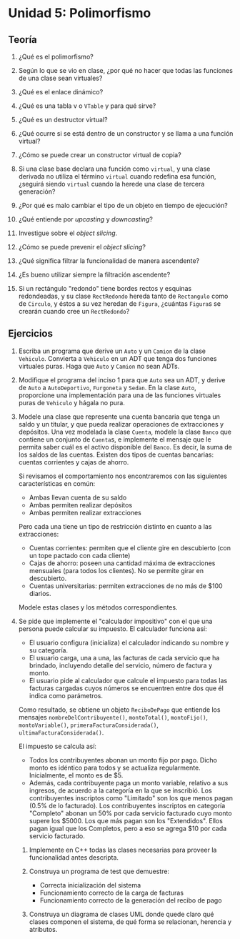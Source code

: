 # Unidad 5: Polimorfismo

## Teoría

1. ¿Qué es el polimorfismo?

2. Según lo que se vio en clase, ¿por qué no hacer que todas las
   funciones de una clase sean virtuales?

3. ¿Qué es el enlace dinámico?

4. ¿Qué es una tabla v o `VTable` y para qué sirve?

5. ¿Qué es un destructor virtual?

6. ¿Qué ocurre si se está dentro de un constructor y se llama a una
   función virtual?

7. ¿Cómo se puede crear un constructor virtual de copia?

8. Si una clase base declara una función como `virtual`, y una clase
   derivada no utiliza el término `virtual` cuando redefina esa función,
   ¿seguirá siendo `virtual` cuando la herede una clase de tercera
   generación?

9. ¿Por qué es malo cambiar el tipo de un objeto en tiempo de ejecución?

10. ¿Qué entiende por _upcasting_ y _downcasting_?

11. Investigue sobre el _object slicing_.

12. ¿Cómo se puede prevenir el _object slicing_?

13. ¿Qué significa filtrar la funcionalidad de manera ascendente?

14. ¿Es bueno utilizar siempre la filtración ascendente?

15. Si un rectángulo "redondo" tiene bordes rectos y esquinas
    redondeadas, y su clase `RectRedondo` hereda tanto de `Rectangulo` como
    de `Circulo`, y éstos a su vez heredan de `Figura`, ¿cuántas `Figura`s
    se crearán cuando cree un `RectRedondo`?

## Ejercicios

1.  Escriba un programa que derive un `Auto` y un `Camion` de la clase
    `Vehiculo`. Convierta a `Vehiculo` en un ADT que tenga dos funciones
    virtuales puras. Haga que `Auto` y `Camion` no sean ADTs.

2.  Modifique el programa del inciso 1 para que `Auto` sea un ADT, y
    derive de `Auto` a `AutoDeportivo`, `Furgoneta` y `Sedan`. En la clase
    `Auto`, proporcione una implementación para una de las funciones
    virtuales puras de `Vehiculo` y hágala no pura.

3.  Modele una clase que represente una cuenta bancaria que tenga un
    saldo y un titular, y que pueda realizar operaciones de extracciones y
    depósitos. Una vez modelada la clase `Cuenta`, modele la clase `Banco`
    que contiene un conjunto de `Cuenta`s, e implemente el mensaje que
    le permita saber cuál es el activo disponible del `Banco`. Es decir, la
    suma de los saldos de las cuentas. Existen dos tipos de cuentas
    bancarias: cuentas corrientes y cajas de ahorro.

    Si revisamos el comportamiento nos encontraremos con las siguientes
    características en común:

    - Ambas llevan cuenta de su saldo
    - Ambas permiten realizar depósitos
    - Ambas permiten realizar extracciones

    Pero cada una tiene un tipo de restricción distinto en cuanto a las
    extracciones:

    - Cuentas corrientes: permiten que el cliente gire en descubierto (con
      un tope pactado con cada cliente)
    - Cajas de ahorro: poseen una cantidad máxima de extracciones mensuales
      (para todos los clientes). No se permite girar en descubierto.
    - Cuentas universitarias: permiten extracciones de no más de $100
      diarios.

    Modele estas clases y los métodos correspondientes.

4.  Se pide que implemente el "calculador impositivo" con el que una
    persona puede calcular su impuesto. El calculador funciona así:

    - El usuario configura (inicializa) el calculador indicando su
      nombre y su categoría.
    - El usuario carga, una a una, las facturas de cada servicio que ha
      brindado, incluyendo detalle del servicio, número de factura y
      monto.
    - El usuario pide al calculador que calcule el impuesto para todas
      las facturas cargadas cuyos números se encuentren entre dos que él
      indica como parámetros.

    Como resultado, se obtiene un objeto `ReciboDePago` que entiende los
    mensajes `nombreDelContribuyente()`, `montoTotal()`, `montoFijo()`,
    `montoVariable()`, `primeraFacturaConsiderada()`,
    `ultimaFacturaConsiderada()`.

    El impuesto se calcula así:

    - Todos los contribuyentes abonan un monto fijo por pago. Dicho
      monto es idéntico para todos y se actualiza regularmente.
      Inicialmente, el monto es de $5.
    - Además, cada contribuyente paga un monto variable, relativo
      a sus ingresos, de acuerdo a la categoría en la que se
      inscribió. Los contribuyentes inscriptos como "Limitado" son
      los que menos pagan (0.5% de lo facturado). Los contribuyentes
      inscriptos en categoría "Completo" abonan un 50% por cada
      servicio facturado cuyo monto supere los $5000. Los que más
      pagan son los "Extendidos". Ellos pagan igual que los Completos,
      pero a eso se agrega $10 por cada servicio facturado.

    1. Implemente en C++ todas las clases necesarias para proveer la
       funcionalidad antes descripta.

    2. Construya un programa de test que demuestre:

       - Correcta inicialización del sistema
       - Funcionamiento correcto de la carga de facturas
       - Funcionamiento correcto de la generación del recibo de pago

    3. Construya un diagrama de clases UML donde quede claro qué clases
       componen el sistema, de qué forma se relacionan, herencia y
       atributos.
